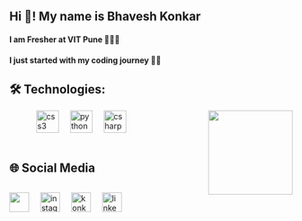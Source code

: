 <h2 align="left">Hi 👋! My name is Bhavesh Konkar </h2>
<h4>I am Fresher at VIT Pune 👨🏻‍🎓</h4>
<h4>I just started with my coding journey 👨‍💻 </h4>

###



###


  

###
<h2>🛠️ Technologies:</h2>
<div align="left">
<img width="12" />
<img width="12" />
  <img align="right" height="150" width:100% src="https://media1.tenor.com/m/1mwdqr51emcAAAAC/test-typing.gif"  />
  <img width="12" />
  <img src="https://cdn.jsdelivr.net/gh/devicons/devicon/icons/css3/css3-original.svg" height="40" alt="css3 logo"  />
  <img width="12" />
  <img src="https://cdn.jsdelivr.net/gh/devicons/devicon/icons/python/python-original.svg" height="40" alt="python logo"  />
  <img width="12" />
  <img src="https://cdn.jsdelivr.net/gh/devicons/devicon/icons/csharp/csharp-original.svg" height="40" alt="csharp logo"  />
</div>
  <img width="12" />
  <img width="12" />
<p></p>
<h2>🌐 Social Media</h2>
<img width="12" />
<p></p>
<div align="left">
  <img src="https://www.svgrepo.com/show/13671/youtube.svg" height="35" alt=""  /> 
  <img width="12" />
  <img src="https://www.svgrepo.com/show/13639/instagram.svg" height="35" alt="instagram logo"  />
   <img width="12" />
  <img src="https://d3sxshmncs10te.cloudfront.net/icon/free/svg/2476484.svg?token=eyJhbGciOiJoczI1NiIsImtpZCI6ImRlZmF1bHQifQ__.eyJpc3MiOiJkM3N4c2htbmNzMTB0ZS5jbG91ZGZyb250Lm5ldCIsImV4cCI6MTcyNzYwODQzNCwicSI6bnVsbCwiaWF0IjoxNzI3MzQ5MjM0fQ__.83e21d4c0c75b29b42a131fa54745c79f2fd945b5392f996b62fc2c3544617c3" height="35" alt="konkarb.official@gmail.com"  />
   <img width="12" />
  <img src="https://www.svgrepo.com/show/75820/linkedin.svg" height="35" alt="linkedin logo"  />
</div>

###

<br clear="both">


###
